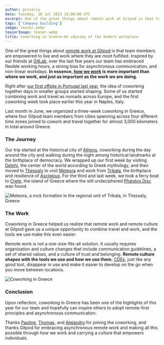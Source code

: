 ```yaml
---
author: gtsiolis
date: Tuesday, 18 Jul 2023 15:00:00 UTC
excerpt: One of the great things about remote work at Gitpod is that team members are empowered to live and work where they are most fulfilled. In essence, how we work is more important than where we work, and just as important as the work we are doing.
tags: ['Company building']
image: teaser.webp
teaserImage: teaser.webp
title: Coworking in Greece—An odyssey of the modern workplace
---
```


One of the great things about [remote work at Gitpod](https://www.notion.so/gitpod/d64d6a649ba54bdba93c25506efd640d) is that team members are empowered to live and work where they are most fulfilled. Inspired by our friends at [GitLab](https://about.gitlab.com/), over the last few years our team has embraced flexible working hours, a strong bias for asynchronous communication, and non-linear workdays. **In essence, [how we work](https://www.notion.so/gitpod/0f9159f282d24f9d9776372e0c7dbab4) is more important than where we work, and just as important as the work we are doing.**

Right after [our first offsite in Portugal last year](https://youtu.be/8QQKs3hFnMg), the idea of coworking together days in smaller groups started shaping. Some of us started combining work and travel as nomads across Europe, and the first coworking week took place earlier this year in Naples, Italy.

Last month in June, we organized a three-week coworking in Greece, where four Gitpod team members from cities spanning across four different time zones joined to cowork and travel together for almost 3,000 kilometers in total around Greece.

### The Journey

Our trip started at the historical city of [Athens](https://en.wikipedia.org/wiki/Athens), coworking during the day around the city and walking during the night among historical landmarks at the birthplace of democracy. We wrapped up our first week by visiting [Delphi](https://en.wikipedia.org/wiki/Delphi), the center of the world according to Greek mythology, and then moved to [Thessaly](https://en.wikipedia.org/wiki/Thessaly) to visit [Meteora](https://en.wikipedia.org/wiki/Meteora) and work from [Trikala](https://en.wikipedia.org/wiki/Trikala), the birthplace and residence of [Asclepius](https://en.wikipedia.org/wiki/Asclepius). For the third and last week, we took a ferry boat to [Crete](https://en.wikipedia.org/wiki/Crete), the island of Greece where the still undeciphered [Phaistos Disc](https://en.wikipedia.org/wiki/Phaistos_Disc) was found.

![Meteora, a rock formation in the regional unit of Trikala, in Thessaly, Greece](/images/blog/coworking-in-greece-an-odyssey-of-the-modern-workplace/meteora.webp)

### The Work

Coworking in Greece helped us realize that remote work and remote culture at Gitpod gave us a unique opportunity to combine travel and work, and the tools we use make this even easier.

Remote work is not a one-size-fits-all solution. It usually requires organization and culture changes that include communication guidelines, a set of shared values, and a culture of trust and belonging. **Remote culture shapes with the tools we use and how we use them.** [CDEs](https://www.gitpod.io/cde), just like any good tool, disappear in use and make it easier to develop on the go when you move between locations.

![Coworking in Greece](/images/blog/coworking-in-greece-an-odyssey-of-the-modern-workplace/coworking.webp)

### Conclusion

Upon reflection, coworking in Greece has been one of the highlights of this year for our team and hopefully can inspire others to adopt remote-first principles and asynchronous communication.

Thanks [Pauline](https://twitter.com/pawlean), [Thomas](https://twitter.com/furisto_tw), and [Alejandro](https://twitter.com/aledbf) for joining the coworking, and thanks Gitpod for embracing asynchronous remote work and making all this possible through how we work and carrying a culture that empowers individuals.
